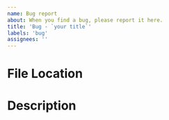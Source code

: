```yaml
---
name: Bug report
about: When you find a bug, please report it here.
title: 'Bug - `your title`'
labels: 'bug'
assignees: ''
---
```



# File Location

# Description

<!-- send a screenshot is a better -->


